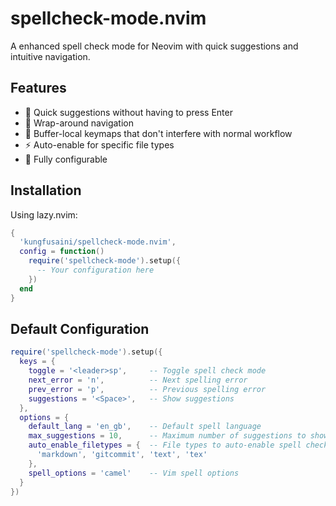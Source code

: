# spellcheck-mode.nvim

A enhanced spell check mode for Neovim with quick suggestions and intuitive navigation.

## Features

- 🔢 Quick suggestions without having to press Enter
- 🔄 Wrap-around navigation
- 🎯 Buffer-local keymaps that don't interfere with normal workflow
- ⚡ Auto-enable for specific file types
- 🎨 Fully configurable

## Installation

Using lazy.nvim:

```lua
{
  'kungfusaini/spellcheck-mode.nvim',
  config = function()
    require('spellcheck-mode').setup({
      -- Your configuration here
    })
  end
}
```

## Default Configuration

```lua
require('spellcheck-mode').setup({
  keys = {
    toggle = '<leader>sp',     -- Toggle spell check mode
    next_error = 'n',          -- Next spelling error
    prev_error = 'p',          -- Previous spelling error
    suggestions = '<Space>',   -- Show suggestions
  },
  options = {
    default_lang = 'en_gb',    -- Default spell language
    max_suggestions = 10,      -- Maximum number of suggestions to show
    auto_enable_filetypes = {  -- File types to auto-enable spell check
      'markdown', 'gitcommit', 'text', 'tex'
    },
    spell_options = 'camel'    -- Vim spell options
  }
})
```
